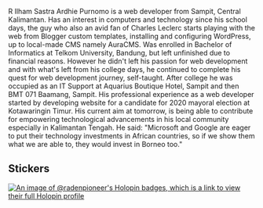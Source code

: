 R Ilham Sastra Ardhie Purnomo is a web developer from Sampit, Central Kalimantan. Has an interest in computers and technology since his school days, the guy who also an avid fan of Charles Leclerc starts playing with the web from Blogger custom templates, installing and configuring WordPress, up to local-made CMS namely AuraCMS. Was enrolled in Bachelor of Informatics at Telkom University, Bandung, but left unfinished due to financial reasons. However he didn't left his passion for web development and with what's left from his college days, he continued to complete his quest for web development journey, self-taught. After college he was occupied as an IT Support at Aquarius Boutique Hotel, Sampit and then BMT 071 Baamang, Sampit. His professional experience as a web developer started by developing website for a candidate for 2020 mayoral election at Kotawaringin Timur. His current aim at tomorrow, is being able to contribute for empowering technological advancements in his local community especially in Kalimantan Tengah. He said: "Microsoft and Google are eager to put their technology investments in African countries, so if we show them what we are able to, they would invest in Borneo too."

## Stickers

[![An image of @radenpioneer's Holopin badges, which is a link to view their full Holopin profile](https://holopin.me/radenpioneer)](https://holopin.io/@radenpioneer)
